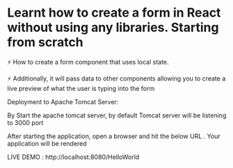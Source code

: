 # Learnt how to create a form in React without using any libraries. Starting from scratch

 ⚡ How to create a form component that uses local state.

 ⚡ Additionally, it will pass data to other components allowing you to create a live preview of what the user is typing into the form 

Deployment to Apache Tomcat Server:

By Start the apache tomcat server, by default Tomcat server will be listening to 3000 port

After starting the application, open a browser and hit the below URL . Your application will be rendered

LIVE DEMO : http://localhost:8080/HelloWorld
